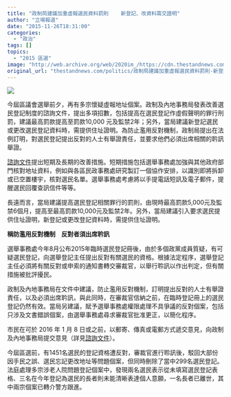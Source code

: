 ```yaml
---
title: "政制局建議加重虛報選民資料罰則    新登記、改資料需交證明"
author: "立場報道"
date: "2015-11-26T18:31:00"
categories:
  - "政治"
tags: []
topics:
  - "2015 區選"
image: "http://web.archive.org/web/2020im_/https://cdn.thestandnews.com/media/photos/cache/20151126-11_3v1x4_1200x0.png"
original_url: "thestandnews.com/politics/政制局建議加重虛報選民資料罰則-新登記-改資料需交證明"
---
```

![](http://web.archive.org/web/2020im_/https://cdn.thestandnews.com/media/photos/cache/20151126-11_3v1x4_1200x0.png)

今屆區議會選舉前夕，再有多宗懷疑虛報地址個案。政制及內地事務局發表改善選民登記制度的諮詢文件，提出多項招數，包括提高在選民登記作虛假聲明的罪行刑罰，建議最高罰款提高至罰款10,000 元及監禁2年；另外，當局建議新登記選民或更改選民登記資料時，需提供住址證明。為防止濫用反對機制，政制局提出在法例訂明，對選民登記提出反對的人士有舉證責任，並要求他們必須出席相關的耹訊舉證。

[諮詢文件](http://web.archive.org/web/20210629063552/http://www.cmab.gov.hk/doc/issues/electoral_matters/CD_on_Enhancement_of_VR_System_2015_tc.pdf)提出短期及長期的改善措施。短期措施包括選舉事務處加強與其他政府部門核對地址資料，例如與各區民政事務處研究製訂一個協作安排，以識別即將拆卸或已空置樓宇，核對選民名單。選舉事務處考慮將以手提電話短訊及電子郵件，提醒選民回覆查訊信件等等。

長遠而言，當局建議提高選民登記相關罪行的罰則，由現時最高罰款5,000元及監禁6個月，提高至最高罰款10,000元及監禁2年。另外，當局建議引入要求選民提供住址證明，新登記或更改登記資料時，需提供住址證明。

**稱防濫用反對機制　反對者須出席耹訊**

選舉事務處今年8月公布2015年臨時選民登記冊後，由於多個政黨成員質疑，有可疑選民登記，向選舉登記主任提出反對有關選民的資格。根據法定程序，選舉登記主任必須將有關反對或申索的通知書轉交審裁官，以舉行聆訊以作出判定，但有關措施被批評擾民。

政制及內地事務局在文件中建議，防止濫用反對機制，訂明提出反對的人士有舉證責任，以及必須出席耹訊，與此同時，在審裁官信納之前，在臨時登記冊上的選民登記仍然有效。當局另建議，賦予選舉事務處權限處理不具爭議的反對個案，包括只涉及文書錯誤個案，由選舉事務處尋求審裁官批准更正，以簡化程序。

市民在可於 2016 年 1 月 8 日或之前，以郵寄、傳真或電郵方式遞交意見，向政制及內地事務局提交意見（詳見[諮詢文件](http://web.archive.org/web/20210629063552/http://www.cmab.gov.hk/doc/issues/electoral_matters/CD_on_Enhancement_of_VR_System_2015_tc.pdf)）。 

今屆區選前，有1451名選民的登記資格遭反對，審裁官進行聆訊後，駁回大部份因手民之誤、選民忘記更改地址等問題個案，但同時刪除了當中299名選民登記。法庭處理多宗涉老人院問題登記個案中，發現兩名選民表示從未填寫選民登記表格、三名在今年登記為選民的長者則未能清晰表達個人意願，一名長者已離世，其中兩宗個案已轉介警方跟進。